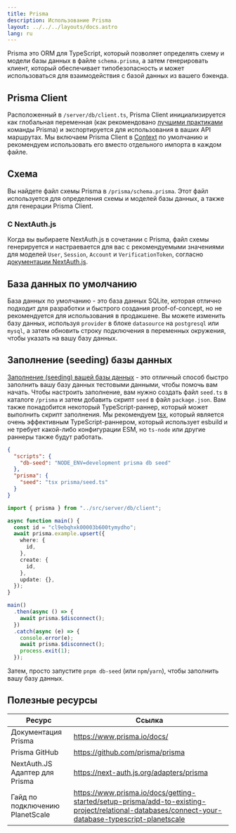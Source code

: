 ```yaml
---
title: Prisma
description: Использование Prisma
layout: ../../../layouts/docs.astro
lang: ru
---
```


Prisma это ORM для TypeScript, который позволяет определять схему и модели базы данных в файле `schema.prisma`, а затем генерировать клиент, который обеспечивает типобезопасность и может использоваться для взаимодействия с базой данных из вашего бэкенда.

## Prisma Client

Расположенный в `/server/db/client.ts`, Prisma Client инициализируется как глобальная переменная (как рекомендовано [лучшими практиками](https://www.prisma.io/docs/guides/database/troubleshooting-orm/help-articles/nextjs-prisma-client-dev-practices#problem) команды Prisma) и экспортируется для использования в ваших API маршрутах. Мы включаем Prisma Client в [Context](/ru/usage/trpc#-servertrpccontextts) по умолчанию и рекомендуем использовать его вместо отдельного импорта в каждом файле.

## Схема

Вы найдете файл схемы Prisma в `/prisma/schema.prisma`. Этот файл используется для определения схемы и моделей базы данных, а также для генерации Prisma Client.

### С NextAuth.js

Когда вы выбираете NextAuth.js в сочетании с Prisma, файл схемы генерируется и настраевается для вас с рекомендуемыми значениями для моделей `User`, `Session`, `Account` и `VerificationToken`, согласно [документации NextAuth.js](https://next-auth.js.org/adapters/prisma).

## База данных по умолчанию

База данных по умолчанию - это база данных SQLite, которая отлично подходит для разработки и быстрого создания proof-of-concept, но не рекомендуется для использования в продакшене. Вы можете изменить базу данных, используя `provider` в блоке `datasource` на `postgresql` или `mysql`, а затем обновить строку подключения в переменных окружения, чтобы указать на вашу базу данных.

## Заполнение (seeding) базы данных

[Заполнение (seeding) вашей базы данных](https://www.prisma.io/docs/guides/database/seed-database) - это отличный способ быстро заполнить вашу базу данных тестовыми данными, чтобы помочь вам начать. Чтобы настроить заполнение, вам нужно создать файл `seed.ts` в каталоге `/prisma` и затем добавить скрипт `seed` в файл `package.json`. Вам также понадобится некоторый TypeScript-раннер, который может выполнить скрипт заполнения. Мы рекомендуем [tsx](https://github.com/esbuild-kit/tsx), который является очень эффективным TypeScript-раннером, который использует esbuild и не требует какой-либо конфигурации ESM, но `ts-node` или другие раннеры также будут работать.

```jsonc:package.json
{
  "scripts": {
    "db-seed": "NODE_ENV=development prisma db seed"
  },
  "prisma": {
    "seed": "tsx prisma/seed.ts"
  }
}
```

```ts:prisma/seed.ts
import { prisma } from "../src/server/db/client";

async function main() {
  const id = "cl9ebqhxk00003b600tymydho";
  await prisma.example.upsert({
    where: {
      id,
    },
    create: {
      id,
    },
    update: {},
  });
}

main()
  .then(async () => {
    await prisma.$disconnect();
  })
  .catch(async (e) => {
    console.error(e);
    await prisma.$disconnect();
    process.exit(1);
  });
```

Затем, просто запустите `pnpm db-seed` (или `npm`/`yarn`), чтобы заполнить вашу базу данных.

## Полезные ресурсы

| Ресурс                          | Ссылка                                                                                                                                            |
| ------------------------------- | ------------------------------------------------------------------------------------------------------------------------------------------------- |
| Документация Prisma             | https://www.prisma.io/docs/                                                                                                                       |
| Prisma GitHub                   | https://github.com/prisma/prisma                                                                                                                  |
| NextAuth.JS Адаптер для Prisma  | https://next-auth.js.org/adapters/prisma                                                                                                          |
| Гайд по подключению PlanetScale | https://www.prisma.io/docs/getting-started/setup-prisma/add-to-existing-project/relational-databases/connect-your-database-typescript-planetscale |

